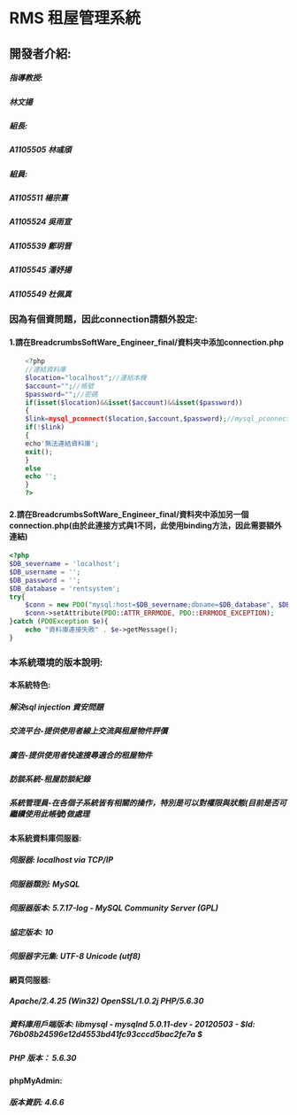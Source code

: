 # RMS 租屋管理系統

## 開發者介紹:
##### 指導教授:
#####          林文揚  
##### 組長:
##### A1105505 林彧頎
##### 組員:
##### A1105511 楊宗熹
##### A1105524 吳雨宣
##### A1105539 鄭玥晋
##### A1105545 潘妤揚
##### A1105549 杜佩真

### 因為有個資問題，因此connection請額外設定:
#### 1.請在BreadcrumbsSoftWare_Engineer_final/資料夾中添加connection.php
```php
    <?php
    //連結資料庫
    $location="localhost";//連結本機
    $account="";//帳號
    $password="";//密碼
    if(isset($location)&&isset($account)&&isset($password))
    {
    $link=mysql_pconnect($location,$account,$password);//mysql_pconnect連結狀況給link
    if(!$link)
    {
    echo'無法連結資料庫';
    exit();
    }
    else
    echo '';
    }
    ?>
```
#### 2.請在BreadcrumbsSoftWare_Engineer_final/資料夾中添加另一個connection.php(由於此連接方式與1不同，此使用binding方法，因此需要額外連結)
```php
<?php
$DB_severname = 'localhost';
$DB_username = '';
$DB_password = '';
$DB_database = 'rentsystem';
try{
    $conn = new PDO("mysql:host=$DB_severname;dbname=$DB_database", $DB_username, $DB_password);
    $conn->setAttribute(PDO::ATTR_ERRMODE, PDO::ERRMODE_EXCEPTION);
}catch (PDOException $e){
    echo "資料庫連接失敗" . $e->getMessage();
}
```
### 本系統環境的版本說明:
#### 本系統特色:
##### 解決sql injection 資安問題
##### 交流平台-提供使用者線上交流與租屋物件評價
##### 廣告-提供使用者快速搜尋適合的租屋物件
##### 訪談系統-租屋訪談紀錄
##### 系統管理員-在各個子系統皆有相關的操作，特別是可以對權限與狀態(目前是否可繼續使用此帳號)做處理</p>
#### 本系統資料庫伺服器:
##### 伺服器: localhost via TCP/IP
##### 伺服器類別: MySQL
##### 伺服器版本: 5.7.17-log - MySQL Community Server (GPL)
##### 協定版本: 10
##### 伺服器字元集: UTF-8 Unicode (utf8)
#### 網頁伺服器:
##### Apache/2.4.25 (Win32) OpenSSL/1.0.2j PHP/5.6.30
##### 資料庫用戶端版本: libmysql - mysqlnd 5.0.11-dev - 20120503 - $Id: 76b08b24596e12d4553bd41fc93cccd5bac2fe7a $
##### PHP 版本： 5.6.30
#### phpMyAdmin:
##### 版本資訊: 4.6.6

